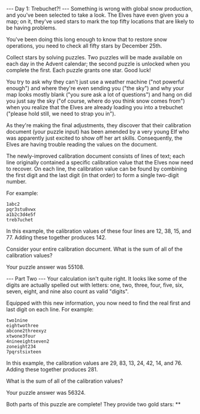 --- Day 1: Trebuchet?! ---
Something is wrong with global snow production, and you've been selected to
take a look. The Elves have even given you a map; on it, they've used stars
to mark the top fifty locations that are likely to be having problems.

You've been doing this long enough to know that to restore snow operations,
you need to check all fifty stars by December 25th.

Collect stars by solving puzzles. Two puzzles will be made available on
each day in the Advent calendar; the second puzzle is unlocked when you
complete the first. Each puzzle grants one star. Good luck!

You try to ask why they can't just use a weather machine ("not powerful
enough") and where they're even sending you ("the sky") and why your map
looks mostly blank ("you sure ask a lot of questions") and hang on did you
just say the sky ("of course, where do you think snow comes from") when you
realize that the Elves are already loading you into a trebuchet ("please
hold still, we need to strap you in").

As they're making the final adjustments, they discover that their
calibration document (your puzzle input) has been amended by a very young
Elf who was apparently just excited to show off her art skills.
Consequently, the Elves are having trouble reading the values on the document.

The newly-improved calibration document consists of lines of text; each line
originally contained a specific calibration value that the Elves now need to
recover. On each line, the calibration value can be found by combining the
first digit and the last digit (in that order) to form a single two-digit number.

For example:
```
1abc2
pqr3stu8vwx
a1b2c3d4e5f
treb7uchet
```
In this example, the calibration values of these four lines are 12, 38, 15, and 77. Adding these together produces 142.

Consider your entire calibration document. What is the sum of all of the calibration values?

Your puzzle answer was 55108.

--- Part Two ---
Your calculation isn't quite right. It looks like some of the digits are actually spelled out with letters: one, two,
three, four, five, six, seven, eight, and nine also count as valid "digits".

Equipped with this new information, you now need to find the real first and last digit on each line. For example:
```
two1nine
eightwothree
abcone2threexyz
xtwone3four
4nineeightseven2
zoneight234
7pqrstsixteen
```
In this example, the calibration values are 29, 83, 13, 24, 42, 14, and 76. Adding these together produces 281.

What is the sum of all of the calibration values?

Your puzzle answer was 56324.

Both parts of this puzzle are complete! They provide two gold stars: **
